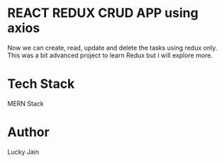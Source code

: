 # REACT REDUX CRUD APP using axios

Now we can create, read, update and delete the tasks using redux only.
This was a bit advanced project to learn Redux but I will explore more.

# Tech Stack 

MERN Stack

# Author

Lucky Jain